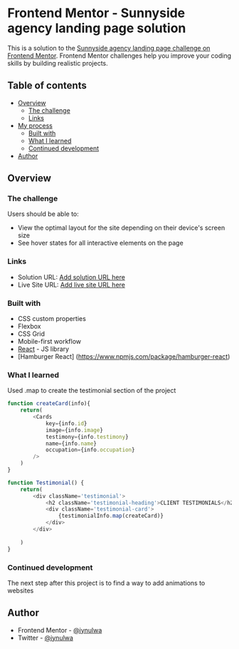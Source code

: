 # Frontend Mentor - Sunnyside agency landing page solution

This is a solution to the [Sunnyside agency landing page challenge on Frontend Mentor](https://www.frontendmentor.io/challenges/sunnyside-agency-landing-page-7yVs3B6ef). Frontend Mentor challenges help you improve your coding skills by building realistic projects.

## Table of contents

- [Overview](#overview)
  - [The challenge](#the-challenge)
  - [Links](#links)
- [My process](#my-process)
  - [Built with](#built-with)
  - [What I learned](#what-i-learned)
  - [Continued development](#continued-development)
- [Author](#author)


## Overview

### The challenge

Users should be able to:

- View the optimal layout for the site depending on their device's screen size
- See hover states for all interactive elements on the page

### Links

- Solution URL: [Add solution URL here](https://github.com/iynulwa/Sunnyside_landing_page)
- Live Site URL: [Add live site URL here](https://sunnyside-landing-page-pink-three.vercel.app/)


### Built with

- CSS custom properties
- Flexbox
- CSS Grid
- Mobile-first workflow
- [React](https://reactjs.org/) - JS library
- [Hamburger React] (https://www.npmjs.com/package/hamburger-react)

### What I learned

Used .map to create the testimonial section of the project

```js
function createCard(info){
    return(
        <Cards
            key={info.id}
            image={info.image}
            testimony={info.testimony}
            name={info.name}
            occupation={info.occupation}
        />
    )
}

function Testimonial() {
    return(
        <div className='testimonial'>
            <h2 className='testimonial-heading'>CLIENT TESTIMONIALS</h2>
            <div className='testimonial-card'>
                {testimonialInfo.map(createCard)}
            </div>
        </div>
        
    )
}
```

### Continued development

The next step after this project is to find a way to add animations to websites

## Author

- Frontend Mentor - [@iynulwa](https://www.frontendmentor.io/profile/iynulwa)
- Twitter - [@iynulwa](https://www.twitter.com/iynulwa)
